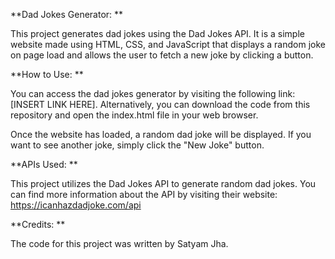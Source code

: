 **Dad Jokes Generator: **

This project generates dad jokes using the Dad Jokes API. It is a simple website made using HTML, CSS, and JavaScript that displays a random joke on page load and allows the user to fetch a new joke by clicking a button.

**How to Use: **

You can access the dad jokes generator by visiting the following link: [INSERT LINK HERE]. Alternatively, you can download the code from this repository and open the index.html file in your web browser.

Once the website has loaded, a random dad joke will be displayed. If you want to see another joke, simply click the "New Joke" button.

**APIs Used: **

This project utilizes the Dad Jokes API to generate random dad jokes. You can find more information about the API by visiting their website: https://icanhazdadjoke.com/api

**Credits: **

The code for this project was written by Satyam Jha.
